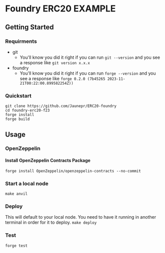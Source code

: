 # Foundry ERC20 EXAMPLE

## Getting Started
### Requirments
- git
    - You'll know you did it right if you can run ```git --version``` and you see a response like ```git version x.x.x```
- foundry
    - You'll know you did it right if you can run ```forge --version``` and you see a response like ```forge 0.2.0 (7b45265 2023-11-21T00:22:00.899582254Z))```

### Quickstart
```
git clone https://github.com/Jaunepr/ERC20-foundry
cd foundry-erc20-f23
forge install 
forge build
```

## Usage
### OpenZeppelin
#### Install OpenZeppelin Contracts Package
```forge install OpenZeppelin/openzeppelin-contracts --no-commit```
### Start a local node
```make anvil```
### Deploy
This will default to your local node. You need to have it running in another terminal in order for it to deploy.
```make deploy```
### Test
```forge test```